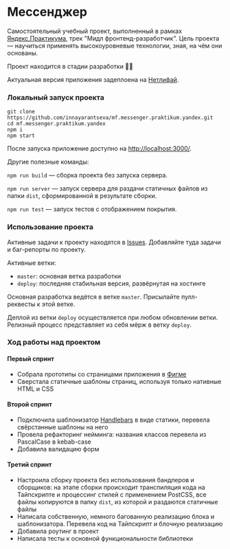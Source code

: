 # Мессенджер

Самостоятельный учебный проект, выполненный в рамках [Яндекс.Практикума](https://praktikum.yandex.ru/), трек "Мидл фронтенд-разработчик". Цель проекта — научиться применять высокоуровневые технологии, зная, на чём они основаны.

Проект находится в стадии разработки 👩‍💻

Актуальная версия приложения задеплоена на [Нетлифай](https://praktikum-messenger.netlify.app/).

### Локальный запуск проекта

```
git clone https://github.com/innayarantseva/mf.messenger.praktikum.yandex.git
cd mf.messenger.praktikum.yandex
npm i
npm start
```

После запуска приложение доступно на [http://localhost:3000/](http://localhost:3000/).

Другие полезные команды:

`npm run build` — сборка проекта без запуска сервера.

`npm run server` — запуск сервера для раздачи статичных файлов из папки `dist`, сформированной в результате сборки.

`npm run test` — запуск тестов с отображением покрытия.

### Использование проекта

Активные задачи к проекту находятся в [Issues](https://github.com/innayarantseva/mf.messenger.praktikum.yandex/issues). Добавляйте туда задачи и баг-репорты по проекту.

Активные ветки:
- `master`: основная ветка разработки
- `deploy`: последняя стабильная версия, развёрнутая на хостинге

Основная разработка ведётся в ветке `master`. Присылайте пулл-реквесты к этой ветке.

Деплой из ветки `deploy` осуществляется при любом обновлении ветки. Релизный процесс представляет из себя мёрж в ветку `deploy`.

### Ход работы над проектом
#### Первый спринт
- Собрала прототипы со страницами приложения в [Фигме](https://www.figma.com/file/xBenYXJh9KhKgsoJy6NrWR/%D0%9C%D0%B5%D1%81%D1%81%D0%B5%D0%BD%D0%B4%D0%B6%D0%B5%D1%80?node-id=3%3A4)
- Сверстала статичные шаблоны страниц, используя только нативные HTML и CSS

#### Второй спринт
- Подключила шаблонизатор [Handlebars](https://handlebarsjs.com/) в виде статики, перевела свёрстанные шаблоны на него
- Провела рефакторинг нейминга: названия классов перевела из PascalCase в kebab-case
- Добавила валидацию форм

#### Третий спринт
- Настроила сборку проекта без использования бандлеров и сборщиков: на этапе сборки происходит транспиляция кода на Тайпскрипте и процессинг стилей с применением PostCSS, все файлы копируются в папку `dist`, из которой и раздаются статичные файлы 
- Написала собственную, немного багованную реализацию блока и шаблонизатора. Перевела код на Тайпскрипт и блочную реализацию
- Добавила роутинг в проект
- Написала тесты к основной функциональности библиотеки
